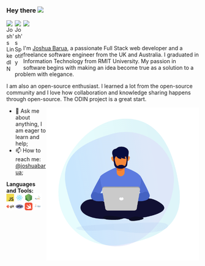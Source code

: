 ### Hey there <img src="https://media.giphy.com/media/hvRJCLFzcasrR4ia7z/giphy.gif" width="25px">

</a>
<a href="https://www.linkedin.com/in/joshua-barua-82446a96/">
  <img align="left" alt="Josh's LinkedIN" width="22px" src="https://raw.githubusercontent.com/peterthehan/peterthehan/master/assets/linkedin.svg" />
</a>
<a href="https://open.spotify.com/user/acancerouscake">
  <img align="left" alt="Josh's Spotify" width="22px" src="https://raw.githubusercontent.com/peterthehan/peterthehan/master/assets/spotify.svg" />
</a>

![](https://visitor-badge.glitch.me/badge?page_id=acancerouscake.acancerouscake)

<br />

I'm [Joshua Barua](https://joshuabarua.wordpress.com/), a passionate Full Stack web developer and a freelance software engineer from the UK and Australia. I graduated in Information Technology from RMIT University. My passion in software begins with making an idea become true as a solution to a problem with elegance. 

I am also an open-source enthusiast. I learned a lot from the open-source community and I love how collaboration and knowledge sharing happens through open-source. The ODIN project is a great start.


  <img align="right" alt="GIF" src="https://github.com/acancerouscake/acancerouscake/blob/master/code.gif?raw=true" width="400" />
  
- 💬 Ask me about anything, I am eager to learn and help;
- 📫 How to reach me: [@joshuabarua](https://www.linkedin.com/in/joshua-barua-82446a96/);

**Languages and Tools:**  
<code><img height="20" src="https://raw.githubusercontent.com/github/explore/80688e429a7d4ef2fca1e82350fe8e3517d3494d/topics/javascript/javascript.png"></code>
<code><img height="20" src="https://raw.githubusercontent.com/github/explore/80688e429a7d4ef2fca1e82350fe8e3517d3494d/topics/react/react.png"></code>
<code><img height="20" src="https://raw.githubusercontent.com/github/explore/80688e429a7d4ef2fca1e82350fe8e3517d3494d/topics/nodejs/nodejs.png"></code>
<code><img height="20" src="https://raw.githubusercontent.com/github/explore/80688e429a7d4ef2fca1e82350fe8e3517d3494d/topics/mysql/mysql.png"></code>
<code><img height="20" src="https://raw.githubusercontent.com/github/explore/80688e429a7d4ef2fca1e82350fe8e3517d3494d/topics/git/git.png"></code>
<code><img height="20" src="https://raw.githubusercontent.com/github/explore/80688e429a7d4ef2fca1e82350fe8e3517d3494d/topics/php/php.png"></code>
<code><img height="20" src="https://raw.githubusercontent.com/github/explore/80688e429a7d4ef2fca1e82350fe8e3517d3494d/topics/swift/swift.png"></code>
<code><img height="20" src="https://raw.githubusercontent.com/github/explore/80688e429a7d4ef2fca1e82350fe8e3517d3494d/topics/java/java.png"></code>